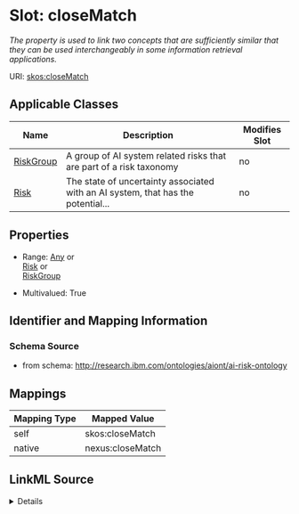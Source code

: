 

# Slot: closeMatch


_The property is used to link two concepts that are sufficiently similar that they can be used interchangeably in some information retrieval applications._





URI: [skos:closeMatch](http://www.w3.org/2004/02/skos/core/closeMatch)



<!-- no inheritance hierarchy -->





## Applicable Classes

| Name | Description | Modifies Slot |
| --- | --- | --- |
| [RiskGroup](RiskGroup.md) | A group of AI system related risks that are part of a risk taxonomy |  no  |
| [Risk](Risk.md) | The state of uncertainty associated with an AI system, that has the potential... |  no  |







## Properties

* Range: [Any](Any.md)&nbsp;or&nbsp;<br />[Risk](Risk.md)&nbsp;or&nbsp;<br />[RiskGroup](RiskGroup.md)

* Multivalued: True





## Identifier and Mapping Information







### Schema Source


* from schema: http://research.ibm.com/ontologies/aiont/ai-risk-ontology




## Mappings

| Mapping Type | Mapped Value |
| ---  | ---  |
| self | skos:closeMatch |
| native | nexus:closeMatch |




## LinkML Source

<details>
```yaml
name: closeMatch
description: The property is used to link two concepts that are sufficiently similar
  that they can be used interchangeably in some information retrieval applications.
from_schema: http://research.ibm.com/ontologies/aiont/ai-risk-ontology
rank: 1000
slot_uri: skos:closeMatch
alias: closeMatch
domain_of:
- RiskGroup
- Risk
range: Any
multivalued: true
inlined: false
any_of:
- range: Risk
- range: RiskGroup

```
</details>